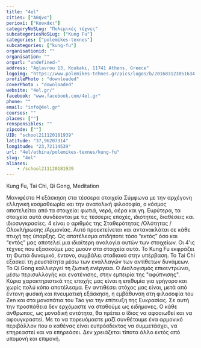```yaml
---
title: "4el"
cities: ["Αθήνα"]
perioxi: ["Κουκάκι"]
categoryNoSLug: "Πολεμικές τέχνες"
subcategoriesNoSLug: ["Kung Fu"]
categories: ["polemikes-texnes"]
subcategories: ["kung-fu"]
organisationid: ""
organisation: ""
orgurl: "undefined-"
address: "Aglavrou 13, Koukaki, 11741 Athens, Greece"
logoimg: "https://www.polemikes-tehnes.gr/pics/logos/b/201683123051634.jpg"
profilePhoto : "downloaded"
coverPhoto : "downloaded"
website: "4el.gr/"
facebook: "www.facebook.com/4el.gr"
phone: ""
email: "info@4el.gr"
courses: ""
places: [""]
rensponsibles: ""
zipcode: [""]
UID: "school211120181939"
latitude: "37,96207314"
longitude: "23,72114539"
url: "4el/athina/polemikes-texnes/kung-fu"
slug: "4el"
aliases:
    - /school211120181939
---
```



Kung Fu, Tai Chi, Qi Gong, Meditation

Μανιφέστο Η εξάσκηση στα τέσσερα στοιχεία Σύμφωνα με την αρχέγονη ελληνική κοσμοθεωρία και την ανατολική φιλοσοφία, ο κόσμος αποτελείται από τα στοιχεία: φωτιά, νερό, αέρα και γη. Ευρύτερα, τα στοιχεία αυτά συνδέονται με τις τέσσερις εποχές, ιδιότητες, διαθέσεις και ιδιοσυγκρασίες. 4 είναι ο αριθμός της Σταθερότητας /Ολότητας /Ολοκλήρωσης /Αρμονίας. Αυτό προεκτείνεται και αντανακλάται σε κάθε πτυχή της ύπαρξης. Ως αποτέλεσμα οτιδήποτε τόσο “εκτός” όσο και “εντός” μας αποτελεί μια ιδιαίτερη αναλογία αυτών των στοιχείων. Οι 4&#39;ις τέχνες που εξασκούμε μας μυούν στα στοιχεία αυτά. Το Kung Fu εκφράζει τη Φωτιά δυναμικό, έντονο, συμβάλει σταδιακά στην υπέρβαση. Το Tai Chi εξασκεί τη ρευστότητα μέσω των εναλλαγών των αντίθετων δυνάμεων. Το Qi Gong καλλιεργεί τη ζωτική ενέργεια. Ο Διαλογισμός επικεντρώνει, μέσω περισυλλογής και ενατένισης, στην εμπειρία της &quot;αφύπνισης&quot;. Κύρια χαρακτηριστικά της εποχής μας είναι η επιθυμία για γρήγορο και χωρίς πολύ κόπο αποτέλεσμα. Εν αντιθέσει στόχος μας είναι, μετά από έντονη φυσική και πνευματική εξάσκηση, η εμβάθυνση στη φιλοσοφία του Zen και στα μονοπάτια του Tao για την επίτευξη της Ευκρασίας. Σε αυτή την προσπάθεια δεν ερχόμαστε να σταθούμε ως ειδήμονες. Ο κάθε άνθρωπος, ως μοναδική οντότητα, θα πρέπει ο ίδιος να αφοσιωθεί και να αφουγκραστεί. Με το να πορευόμαστε μαζί συνθέτουμε ένα αρμονικό περιβάλλον που ο καθένας είναι ευπρόσδεκτος να συμμετάσχει, να επηρεαστεί και να επηρεάσει. Δεν χρειάζεται τίποτα άλλο εκτός από υπομονή και επιμονή.